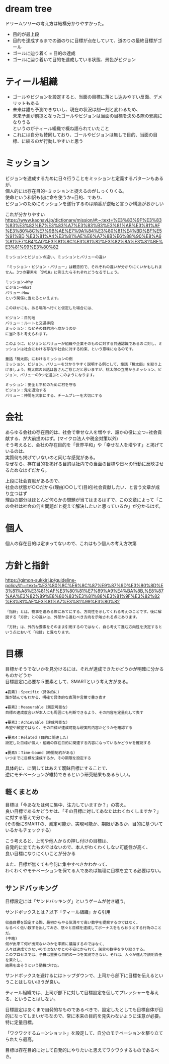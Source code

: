 # dream tree
ドリームツリーの考え方は結構分かりやすかった。

- 目的が最上段
- 目的を達成するまでの道のりに目標が点在していて、道のりの最終目標がゴール
- ゴールに辿り着く = 目的の達成
- ゴールに辿り着いて目的を達成している状態、景色がビジョン

# ティール組織
- ゴールやビジョンを設定すると、当面の目標に落とし込みやすい反面、デメリットもある
- 未来は誰も予測できないし、現在の状況は刻一刻と変わるため、  
  未来予測が前提となったゴールやビジョンは当面の目標を決める際の邪魔になりうる  
  というのがティール組織で概ね語られていたこと
- これには自分も賛同しており、ゴールやビジョンは無しで目的、当面の目標、に絞るのが行動しやすいと思う

# ミッション
ビジョンを達成するために日々行うことをミッションと定義するパターンもあるが、  
個人的には存在目的=ミッションと捉えるのがしっくりくる。  
使命という和訳も何に命を使うか=目的、であり、  
ビジョンのためにミッションを遂行するのは順番が逆転と言うか構造がおかしい  

これが分かりやすい  
https://www.kaonavi.jp/dictionary/mission/#:~:text=%E3%83%9F%E3%83%83%E3%82%B7%E3%83%A7%E3%83%B3%E3%81%AB%E3%81%AF%E3%80%8C%E7%9B%AE%E7%9A%84%E3%80%81%E4%BD%BF%E5%91%BD,%E3%81%A4%E3%81%AE%E6%A7%8B%E6%88%90%E8%A6%81%E7%B4%A0%E3%81%8C%E3%81%82%E3%82%8A%E3%81%BE%E3%81%99%E3%80%82
```
ミッションとビジョンの違い、ミッションとバリューの違い

「ミッション・ビジョン・バリュー」は観念的で、それぞれの違いが分かりにくいかもしれません。3つの要素を「5W1H」に例えたらそれぞれどうなるでしょう。

ミッション→Why
ビジョン→What
バリュー→How
という関係に当たるといえます。

このほかにも、ある場所へ行くと仮定した場合には、

ビジョン：目的地
バリュー：ルートと交通手段
ミッション：なぜその目的地へ向かうのか
に当たると考えられます。

このように、ビジョンとバリューが組織や企業そのものに対する共通認識であるのに対し、ミッションは社会における存在や社会に対する約束、という意味になるのです。

童話「桃太郎」におけるミッションの例
ミッション、ビジョン、バリューを分かりやすく説明する例として、童話『桃太郎』を取り上げましょう。桃太郎のお話は皆さんご存じだと思いますが、桃太郎の立場からミッション、ビジョン、バリューの3つを選ぶとこのようになります。

ミッション：安全と平和のために村を守る
ビジョン：鬼を退治する
バリュー：仲間を大事にする、チームプレーを大切にする
```

# 会社
あらゆる会社の存在目的は、社会で幸せな人を増やす、誰かの役に立つ=社会貢献する、が大前提のはず。(マイクロ法人や税金対策以外)  
そう考えると、会社の存在目的を「世界平和」や「幸せな人を増やす」と掲げているのは、  
実質何も掲げていないのと同じな感覚がある。  
なぜなら、存在目的を掲げる目的は社内での当面の目標や日々の行動に反映させるためなはずだから。

上段に社会貢献があるので、  
社会の状態が○○だから(理由)○○して(目的)社会貢献したい、と言う文章が成り立つはず  
理由の部分はほとんど何らかの問題が当てはまるはずで、この文章によって「この会社は社会の何を問題だと捉えて解決したいと思っているか」が分かるはず。  

# 個人
個人の存在目的は定まってないので、これはもう個人の考え方次第

# 方針と指針
https://gimon-sukkiri.jp/guideline-policy/#:~:text=%E3%80%8C%E6%8C%87%E9%87%9D%E3%80%8D%E3%81%A8%E3%81%AF%E3%80%81%E7%89%A9%E4%BA%8B,%E8%87%AA%E3%82%89%E8%80%83%E3%81%88%E3%81%9F%E3%82%82%E3%81%AE%E3%81%A7%E3%81%99%E3%80%82
```
「指針」とは、物事を進める際にあてにする、方向性を示してくれる考えのことです。後に解説する「方針」との違いは、外部から進むべき方向を示唆される点にあります。

「方針」は、外的な要素をそのまま引用するのではなく、自ら考えて進む方向性を決定するという点において「指針」と異なります。
```

# 目標
目標かそうでないかを見分けるには、それが達成できたかどうかが明確に分かるものかどうか  
目標設定に必要な５要素として、SMARTという考え方がある。
```
◆要素1：Specific（具体的に）
誰が読んでもわかる、明確で具体的な表現や言葉で書き表す

◆要素2：Measurable（測定可能な）
目標の達成度合いが本人にも周囲にも判断できるよう、その内容を定量化して表す

◆要素3：Achievable（達成可能な）
希望や願望ではなく、その目標が達成可能な現実的内容かどうかを確認する

◆要素4：Related（目的に関連した）
設定した目標が個人・組織の存在目的に関連する内容になっているかどうかを確認する

◆要素5：Time-bound（時間制約がある）
いつまでに目標を達成するか、その期限を設定する
```

具体的に、に関してはあえて曖昧目標にすることで、  
逆にモチベーションが維持できるという研究結果もあるらしい。

## 軽くまとめ
目標は「今あなたは何に集中、注力していますか？」の答え。  
良い目標であるかどうかは、「その目標に対してあなたはわくわくしますか？」に対する答えで分かる。  
(その後にSMARTの、測定可能か、実現可能か、期限があるか、目的に基づいているかもチェックする)  

こう考えると、上司や他人からの押し付けの目標は、  
自発的に立てたものではないので、本人がわくわくしない可能性が高く、  
良い目標になりにくいことが分かる

また、目標が無くても今何に集中すべきかわかって、  
わくわくやモチベーションを保てる人であれば無理に目標を立てる必要はない。

## サンドバッキング
目標設定には「サンドバッキング」というゲームが付き纏う。

サンドボックスとは？以下「ティール組織」から引用

```
収益目標を設定する際、最初からやる気満々で高い数字を提案するのではなく、
なるべく低い数字を出しておき、悠々と目標を達成してボーナスをもらおうとする行為のことだ。
(中略)
何が出来て何が出来ないのかを率直に議論するのではなく、
人々は達成できないのではないかとの不安にかられて、架空の数字をやり取りする。
このプロセスでは、予算は重要な目的の一つを実現できない。それは、人々が進んで説明責任を果たし、
結果を出そうという動機づけだ。
```

サンドボックスを避けるにはトップダウンで、上司から部下に目標を伝えるということはしないほうが良い。

ティール組織では、上司が部下に対して目標設定を促してプレッシャーを与える、ということはしない。

目標設定はあくまで自発的なものであるべきで、設定したとしても目標自体が目的になってしまいがちなので、常に本来の目的を見失わないように注意が必要。特に定量目標。

「ワクワクするムーンショット」を設定して、自分のモチベーションを駆り立てられたら最高。

目標は存在目的に対して自発的にやりたいと思えてワクワクするものであるべき。